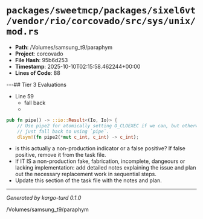 # `packages/sweetmcp/packages/sixel6vt/vendor/rio/corcovado/src/sys/unix/mod.rs`

- **Path**: /Volumes/samsung_t9/paraphym
- **Project**: corcovado
- **File Hash**: 95b6d253  
- **Timestamp**: 2025-10-10T02:15:58.462244+00:00  
- **Lines of Code**: 88

---## Tier 3 Evaluations


- Line 59
  - fall back
  - 

```rust
pub fn pipe() -> ::io::Result<(Io, Io)> {
    // Use pipe2 for atomically setting O_CLOEXEC if we can, but otherwise
    // just fall back to using `pipe`.
    dlsym!(fn pipe2(*mut c_int, c_int) -> c_int);

```

- is this actually a non-production indicator or a false positive? If false positive, remove it from the task file.
- If IT IS a non-production fake, fabrication, incomplete, dangeours or lacking implementation: add detailed notes explaining the issue and plan out the necessary replacement work in sequential steps. 
- Update this section of the task file with the notes and plan.

---

*Generated by kargo-turd 0.1.0*

/Volumes/samsung_t9/paraphym
